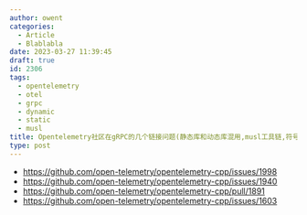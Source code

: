 ```yaml
---
author: owent
categories:
  - Article
  - Blablabla
date: 2023-03-27 11:39:45
draft: true
id: 2306
tags: 
  - opentelemetry
  - otel
  - grpc
  - dynamic
  - static
  - musl
title: Opentelemetry社区在gRPC的几个链接问题(静态库和动态库混用,musl工具链,符号裁剪)
type: post
---
```


+ https://github.com/open-telemetry/opentelemetry-cpp/issues/1998
+ https://github.com/open-telemetry/opentelemetry-cpp/issues/1940
+ https://github.com/open-telemetry/opentelemetry-cpp/pull/1891
+ https://github.com/open-telemetry/opentelemetry-cpp/issues/1603
